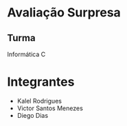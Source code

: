 # Avaliação Surpresa

## Turma
Informática C

# Integrantes 

- Kalel Rodrigues
- Victor Santos Menezes
- Diego Dias
